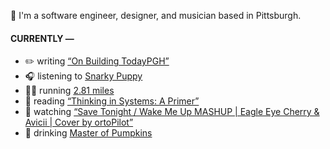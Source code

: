 👋 I'm a software engineer, designer, and musician based in Pittsburgh.

#### CURRENTLY —

* ✏️ writing [“On Building TodayPGH”](https://amoscato.com/journal/on-building-todaypgh/)
* 🎧 listening to [Snarky Puppy](https://www.last.fm/music/Snarky+Puppy/_/Sintra+-+Live)
* 🏃‍♂️ running [2.81 miles](https://www.strava.com/activities/4914946796)
* 📘 reading [“Thinking in Systems: A Primer”](https://www.goodreads.com/book/show/18891716-thinking-in-systems)
* 🍿 watching [“Save Tonight &#x2F; Wake Me Up MASHUP | Eagle Eye Cherry &amp; Avicii | Cover by ortoPilot”](https://youtu.be/n-8VWGxN6yI)
* 🍺 drinking [Master of Pumpkins](https://untappd.com/user/namoscato/checkin/954066263)
